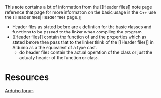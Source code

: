This note contains a lot of information from the [[Header files]] note page reference that page for more information on the basic usage in the c++ use the [[Header files|Header files page.]]

- Header files as stated before are a defintion for the basic classes and functions to be passed to the linker when compiling the program.
- [[Header files]] contain the function of and the properties which as stated before then pass that to the linker think of the [[Header files]] in Arduino as a the equivalent of a type cast.
	- do header files contain the actual operation of the class or  just the actually header of the function or class.


# Resources 
[Arduino forum](https://forum.arduino.cc/t/understanding-h-file-includes/1058123)
